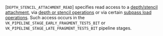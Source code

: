 [`DEPTH_STENCIL_ATTACHMENT_READ`] specifies read access
to a [depth/stencil attachment](https://www.khronos.org/registry/vulkan/specs/1.3-extensions/html/vkspec.html#renderpass), via [depth or stencil operations](https://www.khronos.org/registry/vulkan/specs/1.3-extensions/html/vkspec.html#fragops-ds-state) or via certain
[subpass load operations](https://www.khronos.org/registry/vulkan/specs/1.3-extensions/html/vkspec.html#renderpass-load-store-ops).
Such access occurs in the
`VK_PIPELINE_STAGE_EARLY_FRAGMENT_TESTS_BIT` or
`VK_PIPELINE_STAGE_LATE_FRAGMENT_TESTS_BIT` pipeline stages.